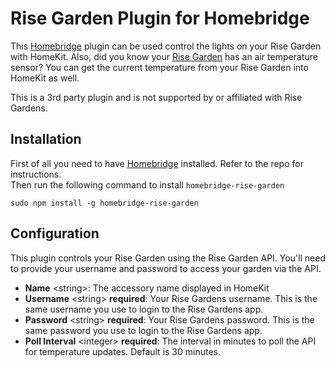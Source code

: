 # Rise Garden Plugin for Homebridge

This [Homebridge](https://github.com/homebridge/homebridge) plugin can be used control the lights on your Rise Garden with HomeKit. Also, did you know your [Rise Garden](https://risegardens.com) has an air temperature sensor? You can get the current temperature from your Rise Garden into HomeKit as well.

This is a 3rd party plugin and is not supported by or affiliated with Rise Gardens.

## Installation

First of all you need to have [Homebridge](https://github.com/homebridge/homebridge) installed. Refer to the repo for
instructions.  
Then run the following command to install `homebridge-rise-garden`

```
sudo npm install -g homebridge-rise-garden
```

## Configuration

This plugin controls your Rise Garden using the Rise Garden API. You'll need to provide your username and password to access your garden via the API.

* **Name** \<string\>: The accessory name displayed in HomeKit
* **Username** \<string\> **required**: Your Rise Gardens username. This is the same username you use to login to the Rise Gardens app.
* **Password** \<string\> **required**: Your Rise Gardens password. This is the same password you use to login to the Rise Gardens app.
* **Poll Interval** \<integer\> **required**: The interval in minutes to poll the API for temperature updates. Default is 30 minutes.